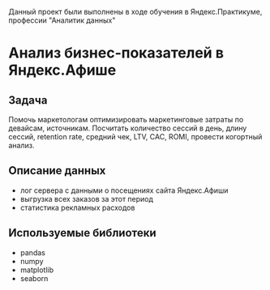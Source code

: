 Данный проект были выполнены в ходе обучения в Яндекс.Практикуме, профессии "Аналитик данных"


# Анализ бизнес-показателей в Яндекс.Афише



## Задача
Помочь маркетологам оптимизировать маркетинговые затраты по девайсам, источникам.
Посчитать количество сессий в день, длину сессий, retention rate, средний чек, LTV, CAC, ROMI, провести когортный анализ. 

## Описание данных
- лог сервера с данными о посещениях сайта Яндекс.Афиши
- выгрузка всех заказов за этот период
- статистика рекламных расходов

## Используемые библиотеки
 - pandas
 - numpy
 - matplotlib
 - seaborn

